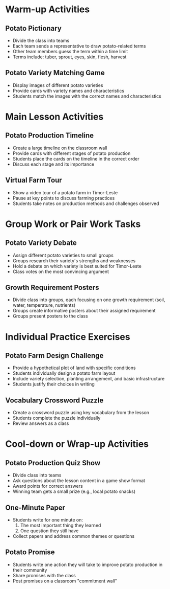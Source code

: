 # Warm-up Activities

## Potato Pictionary
- Divide the class into teams
- Each team sends a representative to draw potato-related terms
- Other team members guess the term within a time limit
- Terms include: tuber, sprout, eyes, skin, flesh, harvest

## Potato Variety Matching Game
- Display images of different potato varieties
- Provide cards with variety names and characteristics
- Students match the images with the correct names and characteristics

# Main Lesson Activities

## Potato Production Timeline
- Create a large timeline on the classroom wall
- Provide cards with different stages of potato production
- Students place the cards on the timeline in the correct order
- Discuss each stage and its importance

## Virtual Farm Tour
- Show a video tour of a potato farm in Timor-Leste
- Pause at key points to discuss farming practices
- Students take notes on production methods and challenges observed

# Group Work or Pair Work Tasks

## Potato Variety Debate
- Assign different potato varieties to small groups
- Groups research their variety's strengths and weaknesses
- Hold a debate on which variety is best suited for Timor-Leste
- Class votes on the most convincing argument

## Growth Requirement Posters
- Divide class into groups, each focusing on one growth requirement (soil, water, temperature, nutrients)
- Groups create informative posters about their assigned requirement
- Groups present posters to the class

# Individual Practice Exercises

## Potato Farm Design Challenge
- Provide a hypothetical plot of land with specific conditions
- Students individually design a potato farm layout
- Include variety selection, planting arrangement, and basic infrastructure
- Students justify their choices in writing

## Vocabulary Crossword Puzzle
- Create a crossword puzzle using key vocabulary from the lesson
- Students complete the puzzle individually
- Review answers as a class

# Cool-down or Wrap-up Activities

## Potato Production Quiz Show
- Divide class into teams
- Ask questions about the lesson content in a game show format
- Award points for correct answers
- Winning team gets a small prize (e.g., local potato snacks)

## One-Minute Paper
- Students write for one minute on:
  1. The most important thing they learned
  2. One question they still have
- Collect papers and address common themes or questions

## Potato Promise
- Students write one action they will take to improve potato production in their community
- Share promises with the class
- Post promises on a classroom "commitment wall"